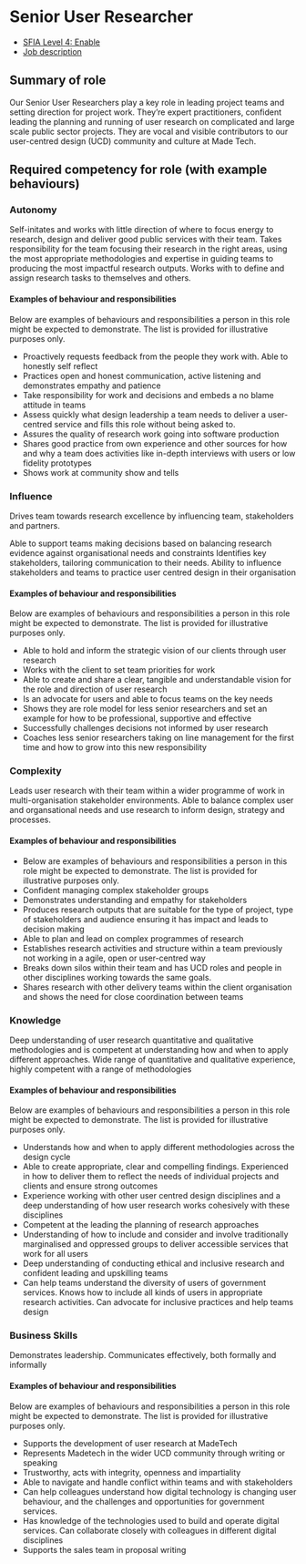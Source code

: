 # Senior User Researcher

- [SFIA Level 4: Enable](https://sfia-online.org/en/sfia-7/responsibilities/level-4)
- [Job description](../senior_user_researcher.md)

## Summary of role
Our Senior User Researchers play a key role in leading project teams and setting direction for project work. They’re expert practitioners, confident leading the planning and running of user research on complicated and large scale public sector projects. They are vocal and visible contributors to our user-centred design (UCD) community and culture at Made Tech.

## Required competency for role (with example behaviours)
### Autonomy
Self-initates and works with little direction of where to focus energy to research, design and deliver good public services with their team. Takes responsibility for the team focusing their research in the right areas, using the most appropriate methodologies and expertise in guiding teams to producing the most impactful research outputs. Works with to define and assign research tasks to themselves and others.

#### Examples of behaviour and responsibilities 
Below are examples of behaviours and responsibilities a person in this role might be expected to demonstrate. The list is provided for illustrative purposes only.

- Proactively requests feedback from the people they work with. Able to honestly self reflect
- Practices open and honest communication, active listening and demonstrates empathy and patience
- Take responsibility for work and decisions and embeds a no blame attitude in teams
- Assess quickly what design leadership a team needs to deliver a user-centred service and fills this role without being asked to.
- Assures the quality of research work going into software production
- Shares good practice from own experience and other sources for how and why a team does activities like in-depth interviews with users or low fidelity prototypes
- Shows work at community show and tells

### Influence 
Drives team towards research excellence by influencing team, stakeholders and partners.

Able to support teams making decisions based on balancing research evidence against organisational needs and constraints
Identifies key stakeholders, tailoring communication to their needs. Ability to influence stakeholders and teams to practice user centred design in their organisation

#### Examples of behaviour and responsibilities 
Below are examples of behaviours and responsibilities a person in this role might be expected to demonstrate. The list is provided for illustrative purposes only.
- Able to hold and inform the strategic vision of our clients through user research
- Works with the client to set team priorities for work
- Able to create and share a clear, tangible and understandable vision for the role and direction of user research
- Is an advocate for users and able to focus teams on the key needs
- Shows they are role model for less senior researchers and set an example for how to be professional, supportive and effective
- Successfully challenges decisions not informed by user research
- Coaches less senior researchers taking on line management for the first time and how to grow into this new responsibility

### Complexity
Leads user research with their team within a wider programme of work in multi-organisation stakeholder environments. Able to balance complex user and organsational needs and use research to inform design, strategy and processes.  

#### Examples of behaviour and responsibilities 
- Below are examples of behaviours and responsibilities a person in this role might be expected to demonstrate. The list is provided for illustrative purposes only.
- Confident managing complex stakeholder groups
- Demonstrates understanding and empathy for stakeholders
- Produces research outputs that are suitable for the type of project, type of stakeholders and audience ensuring it has impact and leads to decision making
- Able to plan and lead on complex programmes of research
- Establishes research activities and structure within a team previously not working in a agile, open or user-centred way
- Breaks down silos within their team and has UCD roles and people in other disciplines working towards the same goals.
- Shares research with other delivery teams within the client organisation and shows the need for close coordination between teams

### Knowledge 
Deep understanding of user research quantitative and qualitative methodologies and is competent at understanding how and when to apply different approaches. 
Wide range of quantitative and qualitative experience, highly competent with a range of methodologies

#### Examples of behaviour and responsibilities 
Below are examples of behaviours and responsibilities a person in this role might be expected to demonstrate. The list is provided for illustrative purposes only.
- Understands how and when to apply different methodologies across the design cycle
- Able to create appropriate, clear and compelling findings. Experienced in how to deliver them to reflect the needs of individual projects and clients and ensure strong outcomes
- Experience working with other user centred design disciplines and a deep understanding of how user research works cohesively with these disciplines 
- Competent at the leading the planning of research approaches
- Understanding of how to include and consider and involve traditionally marginalised and oppressed groups to deliver accessible services that work for all users
- Deep understanding of conducting ethical and inclusive research and confident leading and upskilling teams
- Can help teams understand the diversity of users of government services. Knows how to include all kinds of users in appropriate research activities. Can advocate for inclusive practices and help teams design 

### Business Skills
Demonstrates leadership. Communicates effectively, both formally and informally

#### Examples of behaviour and responsibilities 
Below are examples of behaviours and responsibilities a person in this role might be expected to demonstrate. The list is provided for illustrative purposes only.
- Supports the development of user research at MadeTech
- Represents Madetech in the wider UCD community through writing or speaking 
- Trustworthy, acts with integrity, openness and impartiality 
- Able to navigate and handle conflict within teams and with stakeholders
- Can help colleagues understand how digital technology is changing user behaviour, and the challenges and opportunities for government services.
- Has knowledge of the technologies used to build and operate digital services. Can collaborate closely with colleagues in different digital disciplines
- Supports the sales team in proposal writing 
